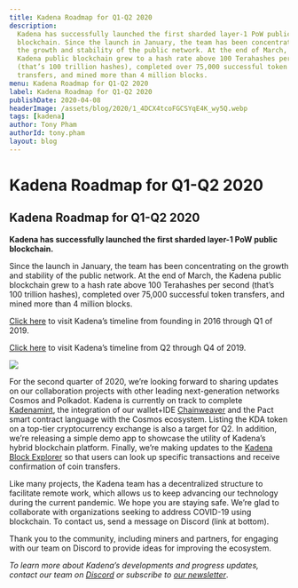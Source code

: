 ```yaml
---
title: Kadena Roadmap for Q1-Q2 2020
description:
  Kadena has successfully launched the first sharded layer-1 PoW public
  blockchain. Since the launch in January, the team has been concentrating on
  the growth and stability of the public network. At the end of March, the
  Kadena public blockchain grew to a hash rate above 100 Terahashes per second
  (that’s 100 trillion hashes), completed over 75,000 successful token
  transfers, and mined more than 4 million blocks.
menu: Kadena Roadmap for Q1-Q2 2020
label: Kadena Roadmap for Q1-Q2 2020
publishDate: 2020-04-08
headerImage: /assets/blog/2020/1_4DCX4tcoFGCSYqE4K_wy5Q.webp
tags: [kadena]
author: Tony Pham
authorId: tony.pham
layout: blog
---
```


# Kadena Roadmap for Q1-Q2 2020

## Kadena Roadmap for Q1-Q2 2020

**Kadena has successfully launched the first sharded layer-1 PoW public
blockchain.**

Since the launch in January, the team has been concentrating on the growth and
stability of the public network. At the end of March, the Kadena public
blockchain grew to a hash rate above 100 Terahashes per second (that’s 100
trillion hashes), completed over 75,000 successful token transfers, and mined
more than 4 million blocks.

[Click here](https://medium.com/kadena-io/kadenas-roadmap-to-a-hybrid-blockchain-platform-dc0ff7c178a6)
to visit Kadena’s timeline from founding in 2016 through Q1 of 2019.

[Click here](https://medium.com/kadena-io/roadmap-for-kadenas-hybrid-blockchain-launch-in-january-2020-3f93d8d2a6e0)
to visit Kadena’s timeline from Q2 through Q4 of 2019.

![](/assets/blog/2020/1__tid1PJH0R_WwpxL0Jvcww.webp)

For the second quarter of 2020, we’re looking forward to sharing updates on our
collaboration projects with other leading next-generation networks Cosmos and
Polkadot. Kadena is currently on track to complete
[Kadenamint](https://medium.com/kadena-io/introducing-kadenamint-and-chainweb-testnet-v2-cde077c02ebc),
the integration of our wallet+IDE
[Chainweaver](https://www.kadena.io/chainweaver) and the Pact smart contract
language with the Cosmos ecosystem. Listing the KDA token on a top-tier
cryptocurrency exchange is also a target for Q2. In addition, we’re releasing a
simple demo app to showcase the utility of Kadena’s hybrid blockchain platform.
Finally, we’re making updates to the
[Kadena Block Explorer](https://explorer.chainweb.com/mainnet) so that users can
look up specific transactions and receive confirmation of coin transfers.

Like many projects, the Kadena team has a decentralized structure to facilitate
remote work, which allows us to keep advancing our technology during the current
pandemic. We hope you are staying safe. We’re glad to collaborate with
organizations seeking to address COVID-19 using blockchain. To contact us, send
a message on Discord (link at bottom).

Thank you to the community, including miners and partners, for engaging with our
team on Discord to provide ideas for improving the ecosystem.

_To learn more about Kadena’s developments and progress updates, contact our
team on [Discord](https://discordapp.com/invite/bsUcWmX) or subscribe to
[our newsletter](http://eepurl.com/dk-Sbz)_.
